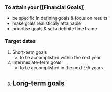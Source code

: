 ### To attain your [[Financial Goals]]
- be specific in defining goals & focus on results
- make goals realistically attainable
- prioritise goals & set a definite time frame

### Target dates
1. Short-term goals
	- to be accomplished within the next year
2. Intermediate-term goals
	- to be accomplished in the next 2-5 years
3. Long-term goals
	- 